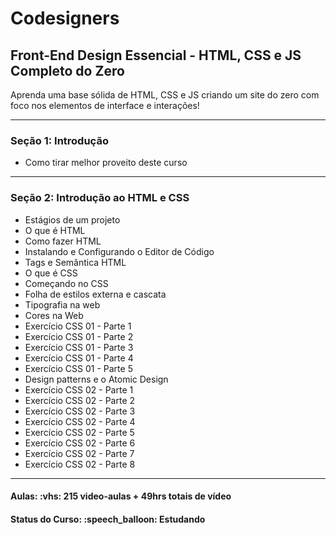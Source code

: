 <h1>Codesigners</h1>
<h2>Front-End Design Essencial - HTML, CSS e JS Completo do Zero</h2>

<p>
Aprenda uma base sólida de HTML, CSS e JS criando um site do zero com foco nos elementos de interface e interações!
</p>

<hr>

<h3>Seção 1: Introdução</h3>
<ul>
  <li>Como tirar melhor proveito deste curso</li>
</ul>

<hr>

<h3>Seção 2: Introdução ao HTML e CSS</h3>
<ul>
  <li>Estágios de um projeto</li>
  <li>O que é HTML</li>
  <li>Como fazer HTML</li>
  <li>Instalando e Configurando o Editor de Código</li>
  <li>Tags e Semântica HTML</li>
  <li>O que é CSS</li>
  <li>Começando no CSS</li>
  <li>Folha de estilos externa e cascata</li>
  <li>Tipografia na web</li>
  <li>Cores na Web</li>
  <li>Exercício CSS 01 - Parte 1</li>
  <li>Exercício CSS 01 - Parte 2</li>
  <li>Exercício CSS 01 - Parte 3</li>
  <li>Exercício CSS 01 - Parte 4</li>
  <li>Exercício CSS 01 - Parte 5</li>
  <li>Design patterns e o Atomic Design</li>
  <li>Exercício CSS 02 - Parte 1</li>
  <li>Exercício CSS 02 - Parte 2</li>
  <li>Exercício CSS 02 - Parte 3</li>
  <li>Exercício CSS 02 - Parte 4</li>
  <li>Exercício CSS 02 - Parte 5</li>
  <li>Exercício CSS 02 - Parte 6</li>
  <li>Exercício CSS 02 - Parte 7</li>
  <li>Exercício CSS 02 - Parte 8</li>
 </ul>

<hr>

<h4><b>Aulas:</b> :vhs: 215 video-aulas + 49hrs totais de vídeo</h4>
<h4><b>Status do Curso:</b> :speech_balloon: Estudando</h4>
